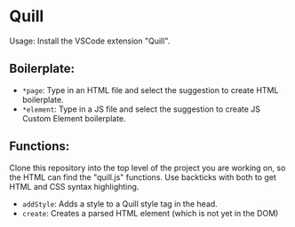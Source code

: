 # Quill

Usage: Install the VSCode extension "Quill".

## Boilerplate:
- ```*page```: Type in an HTML file and select the suggestion to create HTML boilerplate. 
- ```*element```: Type in a JS file and select the suggestion to create JS Custom Element boilerplate.

## Functions: 
Clone this repository into the top level of the project you are working on, so the HTML can find the "quill.js" functions.
Use backticks with both to get HTML and CSS syntax highlighting.
- ```addStyle```: Adds a style to a Quill style tag in the head.
- ```create```: Creates a parsed HTML element (which is not yet in the DOM)